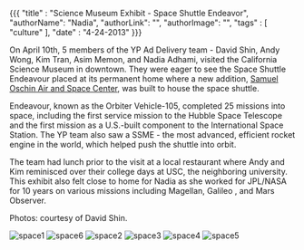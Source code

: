 {{{
  "title" : "Science Museum Exhibit - Space Shuttle Endeavor",
  "authorName": "Nadia",
  "authorLink": "",
  "authorImage": "",
  "tags" : [ "culture" ],
  "date" : "4-24-2013"
}}}

On April 10th, 5 members of the YP Ad Delivery team - David Shin, Andy Wong, Kim Tran, Asim Memon, and Nadia Adhami, visited the California Science Museum in downtown.
They were eager to see the Space Shuttle Endeavour placed at its permanent home where a new addition, [Samuel Oschin Air and Space Center](http://www.californiasciencecenter.org/GenInfo/Membership/Campaign/Campaign.php), was built to house the space shuttle.

Endeavour, known as the Orbiter Vehicle-105, completed 25 missions into space, including the first service mission to the Hubble Space Telescope and the first mission as a U.S.-built component to the International Space Station. The YP team also saw a SSME - the most advanced, efficient rocket engine in the world, which helped push the shuttle into orbit.

The team had lunch prior to the visit at a local restaurant where Andy and Kim reminisced over their college days at USC, the neighboring university.
This exhibit also felt close to home for Nadia as she worked for JPL/NASA for 10 years on various missions including Magellan, Galileo , and Mars Observer.

Photos: courtesy of David Shin.

![space1](http://farm9.staticflickr.com/8379/8640619513_a68f7b2795_z.jpg)
![space6](http://farm9.staticflickr.com/8117/8640620311_926caf1728_z.jpg)
![space2](http://farm9.staticflickr.com/8100/8640621291_72d8d72d7a_z.jpg)
![space3](http://farm9.staticflickr.com/8247/8640621779_6ee65776d0_z.jpg)
![space4](http://farm9.staticflickr.com/8381/8640621493_91b2dfc34b_z.jpg)
![space5](http://farm9.staticflickr.com/8522/8640622673_39d1e957f6_z.jpg)



